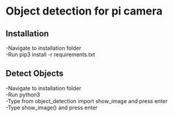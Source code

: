 # Object detection for pi camera

## Installation
-Navigate to installation folder  
-Run pip3 install -r requirements.txt  

## Detect Objects
-Navigate to installation folder  
-Run python3  
-Type from object_detection import show_image and press enter  
-Type show_image() and press enter  
